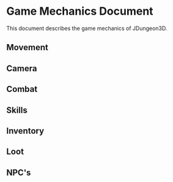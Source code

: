 # Game Mechanics Document
This document describes the game mechanics of JDungeon3D.


## Movement

## Camera

## Combat

## Skills

## Inventory

## Loot

## NPC's